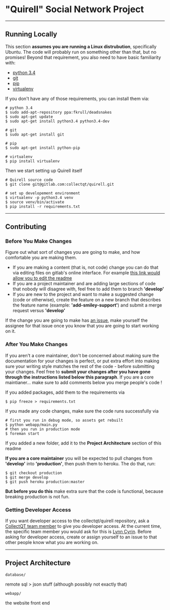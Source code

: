 # "Quirell" Social Network Project

---

## Running Locally

This section **assumes you are running a Linux distrubution**, specifically Ubuntu. The code will probably run on something other than that, but no promises! Beyond that requirement, you also need to have basic familiarity with:

* [python 3.4](https://www.python.org/)
* [git](http://git-scm.com/)
* [pip](https://pip.pypa.io/en/latest/installing.html)
* [virtualenv](http://docs.python-guide.org/en/latest/dev/virtualenvs/)

If you don't have any of those requirements, you can install them via:

    # python 3.4
    $ sudo add-apt-repository ppa:fkrull/deadsnakes
    $ sudo apt-get update
    $ sudo apt-get install python3.4 python3.4-dev

    # git
    $ sudo apt-get install git

    # pip
    $ sudo apt-get install python-pip

    # virtualenv
    $ pip install virtualenv

Then we start setting up Quirell itself

    # Quirell source code
    $ git clone git@gitlab.com:collectqt/quirell.git

    # set up developement environment
    $ virtualenv -p python3.4 venv
    $ source venv/bin/activate
    $ pip install -r requirements.txt

---

## Contributing

### Before You Make Changes

Figure out what sort of changes you are going to make, and how comfortable you are making them.

* If you are making a content (that is, not code) change you can do that via editing files on gitlab's online interface. For example [this link would allow you to edit the readme](https://gitlab.com/collectqt/quirell/edit/develop/readme.md)
* If you are a project maintainer and are adding large sections of code that nobody will disagree with, feel free to add them to branch **'develop'**
* If you are new to the project and want to make a suggested change (code or otherwise), create the feature on a new branch that describes the feature name (example: **'add-smiley-support'**) and submit a merge request versus **'develop'**

If the change you are going to make has [an issue](https://gitlab.com/collectqt/quirell/issues), make yourself the assignee for that issue once you know that you are going to start working on it.

### After You Make Changes

If you aren't a core maintainer, don't be concerned about making sure the documentation for your changes is perfect, or put extra effort into making sure your writing style matches the rest of the code - before submitting your changes. Feel free to **submit your changes after you have gone through the instructions listed below this paragraph**. If you are a core maintianer... make sure to add comments below you merge people's code !

If you added packages, add them to the requirements via

    $ pip freeze > requirements.txt

If you made any code changes, make sure the code runs successfully via

    # first you run in debug mode, so assets get rebuilt
    $ python webapp/main.py
    # then you run in production mode
    $ foreman start

If you added a new folder, add it to the **Project Architecture** section of this readme

**If you are a core maintainer** you will be expected to pull changes from **'develop'** into **'production'**, then push them to heroku. The do that, run:

    $ git checkout production
    $ git merge develop
    $ git push heroku production:master

**But before you do this** make extra sure that the code is functional, because breaking production is not fun.

### Getting Developer Access

If you want developer access to the collectqt/quirell repository, ask a [CollectQT team member](https://gitlab.com/groups/collectqt/members) to give you developer access. At the current time, the specific team member you would ask for this is [Lynn Cyrin](https://gitlab.com/u/cyrin). Before asking for developer access, create or assign yourself to an issue to that other people know what you are working on.

---

## Project Architecture

    database/

remote sql > json stuff (although possibly not exactly that)

    webapp/

the website front end
